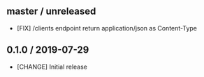 ## master / unreleased

* [FIX] /clients endpoint return application/json as Content-Type

## 0.1.0 / 2019-07-29

* [CHANGE] Initial release
